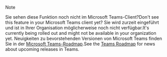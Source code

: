 > [!NOTE]
> <span data-ttu-id="e16d0-101">Sie sehen diese Funktion noch nicht im Microsoft Teams-Client?</span><span class="sxs-lookup"><span data-stu-id="e16d0-101">Don't see this feature in your Microsoft Teams client yet?</span></span> <span data-ttu-id="e16d0-102">Sie wird zurzeit eingeführt und ist in Ihrer Organisation möglicherweise noch nicht verfügbar.</span><span class="sxs-lookup"><span data-stu-id="e16d0-102">It's currently being rolled out and might not be available in your organization yet.</span></span> <span data-ttu-id="e16d0-103">Neuigkeiten zu bevorstehenden Versionen von Microsoft Teams finden Sie in der [Microsoft Teams-Roadmap](https://aka.ms/TeamsRoadmap).</span><span class="sxs-lookup"><span data-stu-id="e16d0-103">See the [Teams Roadmap](https://aka.ms/TeamsRoadmap) for news about upcoming releases in Teams.</span></span>